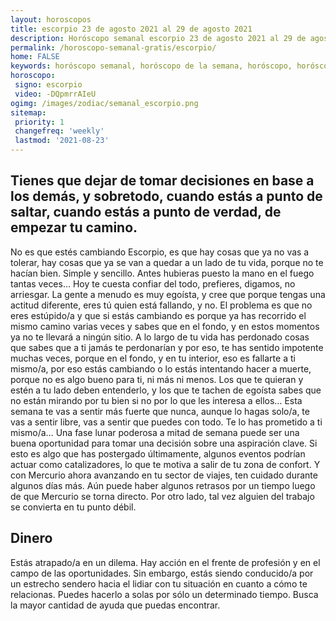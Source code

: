 ```yaml
---
layout: horoscopos
title: escorpio 23 de agosto 2021 al 29 de agosto 2021 
description: Horóscopo semanal escorpio 23 de agosto 2021 al 29 de agosto 2021. Tienes que dejar de tomar decisiones en base a los demás, y sobretodo, cuando estás a punto de saltar, cuando estás a punto de verdad, de empezar tu camino.
permalink: /horoscopo-semanal-gratis/escorpio/
home: FALSE
keywords: horóscopo semanal, horóscopo de la semana, horóscopo, horóscopo gratis,horóscopos, horóscopo esperanza gracia, horoscopos escorpio la semana, horóscopos gratis, Tarot, Astrologia, Zodíaco, escorpio, horoscopo gratis, semanal
horoscopo:
 signo: escorpio
 video: -DQpmrrAIeU
ogimg: /images/zodiac/semanal_escorpio.png
sitemap:
 priority: 1
 changefreq: 'weekly'
 lastmod: '2021-08-23'
---
```




## Tienes que dejar de tomar decisiones en base a los demás, y sobretodo, cuando estás a punto de saltar, cuando estás a punto de verdad, de empezar tu camino.

No es que estés cambiando Escorpio, es que hay cosas que ya no vas a tolerar, hay cosas que ya se van a quedar a un lado de tu vida, porque no te hacían bien. Simple y sencillo. Antes hubieras puesto la mano en el fuego tantas veces… Hoy te cuesta confiar del todo, prefieres, digamos, no arriesgar. La gente a menudo es muy egoísta, y cree que porque tengas una actitud diferente, eres tú quien está fallando, y no. El problema es que no eres estúpido/a y que si estás cambiando es porque ya has recorrido el mismo camino varias veces y sabes que en el fondo, y en estos momentos ya no te llevará a ningún sitio. A lo largo de tu vida has perdonado cosas que sabes que a ti jamás te perdonarían y por eso, te has sentido impotente muchas veces, porque en el fondo, y en tu interior, eso es fallarte a ti mismo/a, por eso estás cambiando o lo estás intentando hacer a muerte, porque no es algo bueno para ti, ni más ni menos. Los que te quieran y estén a tu lado deben entenderlo, y los que te tachen de egoísta sabes que no están mirando por tu bien si no por lo que les interesa a ellos… Esta semana te vas a sentir más fuerte que nunca, aunque lo hagas solo/a, te vas a sentir libre, vas a sentir que puedes con todo. Te lo has prometido a ti mismo/a…
Una fase lunar poderosa a mitad de semana puede ser una buena oportunidad para tomar una decisión sobre una aspiración clave. Si esto es algo que has postergado últimamente, algunos eventos podrían actuar como catalizadores, lo que te motiva a salir de tu zona de confort. Y con Mercurio ahora avanzando en tu sector de viajes, ten cuidado durante algunos días más. Aún puede haber algunos retrasos por un tiempo luego de que Mercurio se torna directo. Por otro lado, tal vez alguien del trabajo se convierta en tu punto débil.

## Dinero

Estás atrapado/a en un dilema. Hay acción en el frente de profesión y en el campo de las oportunidades. Sin embargo, estás siendo conducido/a por un estrecho sendero hacia el lidiar con tu situación en cuanto a cómo te relacionas. Puedes hacerlo a solas por sólo un determinado tiempo. Busca la mayor cantidad de ayuda que puedas encontrar.